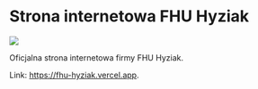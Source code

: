 # Strona internetowa FHU Hyziak

![](https://api.checklyhq.com/v1/badges/checks/5a968dc9-fe6d-44d9-856a-f412e0570114?style=flat&theme=light)

Oficjalna strona internetowa firmy FHU Hyziak.

Link: https://fhu-hyziak.vercel.app. 
